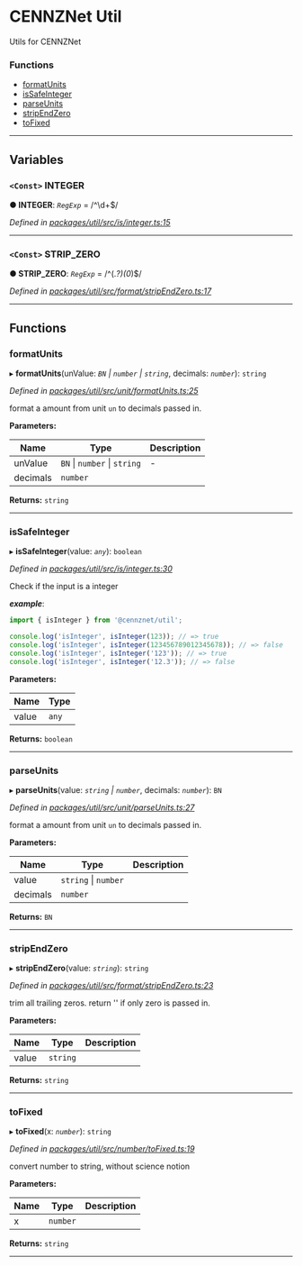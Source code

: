 # CENNZNet Util

Utils for CENNZNet

### Functions

* [formatUnits](_cennznet_util.md#formatunits)
* [isSafeInteger](_cennznet_util.md#issafeinteger)
* [parseUnits](_cennznet_util.md#parseunits)
* [stripEndZero](_cennznet_util.md#stripendzero)
* [toFixed](_cennznet_util.md#tofixed)

---

## Variables

<a id="integer"></a>

### `<Const>` INTEGER

**● INTEGER**: *`RegExp`* =  /^\d+$/

*Defined in [packages/util/src/is/integer.ts:15](https://github.com/cennznet/api.js/blob/2ff9821/packages/util/src/is/integer.ts#L15)*

___
<a id="strip_zero"></a>

### `<Const>` STRIP_ZERO

**● STRIP_ZERO**: *`RegExp`* =  /^(.*?)(0*)$/

*Defined in [packages/util/src/format/stripEndZero.ts:17](https://github.com/cennznet/api.js/blob/2ff9821/packages/util/src/format/stripEndZero.ts#L17)*

___

## Functions

<a id="formatunits"></a>

###  formatUnits

▸ **formatUnits**(unValue: *`BN` \| `number` \| `string`*, decimals: *`number`*): `string`

*Defined in [packages/util/src/unit/formatUnits.ts:25](https://github.com/cennznet/api.js/blob/2ff9821/packages/util/src/unit/formatUnits.ts#L25)*

format a amount from unit `un` to decimals passed in.

**Parameters:**

| Name | Type | Description |
| ------ | ------ | ------ |
| unValue | `BN` \| `number` \| `string` |  \- |
| decimals | `number` |   |

**Returns:** `string`

___
<a id="issafeinteger"></a>

###  isSafeInteger

▸ **isSafeInteger**(value: *`any`*): `boolean`

*Defined in [packages/util/src/is/integer.ts:30](https://github.com/cennznet/api.js/blob/2ff9821/packages/util/src/is/integer.ts#L30)*

Check if the input is a integer

*__example__*:   

```javascript
import { isInteger } from '@cennznet/util';

console.log('isInteger', isInteger(123)); // => true
console.log('isInteger', isInteger(123456789012345678)); // => false
console.log('isInteger', isInteger('123')); // => true
console.log('isInteger', isInteger('12.3')); // => false
```

**Parameters:**

| Name | Type |
| ------ | ------ |
| value | `any` |

**Returns:** `boolean`

___
<a id="parseunits"></a>

###  parseUnits

▸ **parseUnits**(value: *`string` \| `number`*, decimals: *`number`*): `BN`

*Defined in [packages/util/src/unit/parseUnits.ts:27](https://github.com/cennznet/api.js/blob/2ff9821/packages/util/src/unit/parseUnits.ts#L27)*

format a amount from unit `un` to decimals passed in.

**Parameters:**

| Name | Type | Description |
| ------ | ------ | ------ |
| value | `string` \| `number` |
| decimals | `number` |   |

**Returns:** `BN`

___
<a id="stripendzero"></a>

###  stripEndZero

▸ **stripEndZero**(value: *`string`*): `string`

*Defined in [packages/util/src/format/stripEndZero.ts:23](https://github.com/cennznet/api.js/blob/2ff9821/packages/util/src/format/stripEndZero.ts#L23)*

trim all trailing zeros. return '' if only zero is passed in.

**Parameters:**

| Name | Type | Description |
| ------ | ------ | ------ |
| value | `string` |   |

**Returns:** `string`

___
<a id="tofixed"></a>

###  toFixed

▸ **toFixed**(x: *`number`*): `string`

*Defined in [packages/util/src/number/toFixed.ts:19](https://github.com/cennznet/api.js/blob/2ff9821/packages/util/src/number/toFixed.ts#L19)*

convert number to string, without science notion

**Parameters:**

| Name | Type | Description |
| ------ | ------ | ------ |
| x | `number` |   |

**Returns:** `string`

___

